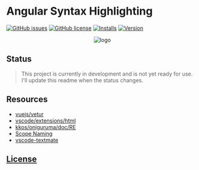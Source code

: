 # Angular Syntax Highlighting

[![GitHub issues](https://img.shields.io/github/issues/dunstontc/vscode-angular-syntax.svg)](https://github.com/dunstontc/vscode-angular-syntax/issues)
[![GitHub license](https://img.shields.io/badge/license-MIT-blue.svg)](https://github.com/dunstontc/vscode-angular-syntax/blob/master/LICENSE)
[![Installs](https://vsmarketplacebadge.apphb.com/installs-short/dunstontc.vscode-angular-syntax.svg?style=flat&color=blue)](https://marketplace.visualstudio.com/items?itemName=dunstontc.vscode-angular-syntax)
[![Version](https://vsmarketplacebadge.apphb.com/version-short/dunstontc.vacode-angular-syntax.svg?style=flat&color=blue)](https://marketplace.visualstudio.com/items?itemName=dunstontc.vscode-angular-syntax)

<div align="center">
    <!-- <a href="https://github.com/Microsoft/vscode"> -->
        <img src="https://raw.githubusercontent.com/dunstontc/vscode-angular-syntax/master/assets/angular_logo.png" alt="logo">
    <!-- </a> -->
</div>

## Status

> This project is currently in development and is not yet ready for use. I'll update this readme when the status changes.

## Resources

- [vuejs/vetur](https://github.com/vuejs/vetur)
- [vscode/extensions/html](https://github.com/Microsoft/vscode/tree/master/extensions/html)
- [kkos/oniguruma/doc/RE](https://github.com/kkos/oniguruma/blob/master/doc/RE)
- [Scope Naming](https://www.sublimetext.com/docs/3/scope_naming.html)
- [vscode-textmate](https://github.com/Microsoft/vscode-textmate)

## [License](https://github.com/dunstontc/vscode-angular-syntax/blob/master/LICENSE)
